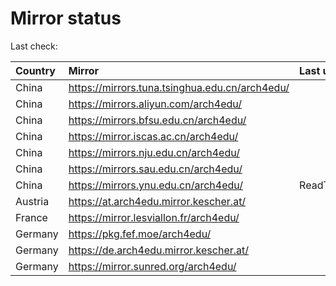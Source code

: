 <script src="./time.js"></script>
# Mirror status
Last check: <script type="text/javascript">localize(1695503626.218422);</script>

|Country|Mirror|Last update|
|:------|:-----|:----------|
|China|https://mirrors.tuna.tsinghua.edu.cn/arch4edu/|<script type="text/javascript">localize(1695493851);</script>|
|China|https://mirrors.aliyun.com/arch4edu/|<script type="text/javascript">localize(1695450594);</script>|
|China|https://mirrors.bfsu.edu.cn/arch4edu/|<script type="text/javascript">localize(1695493851);</script>|
|China|https://mirror.iscas.ac.cn/arch4edu/|<script type="text/javascript">localize(1695450594);</script>|
|China|https://mirrors.nju.edu.cn/arch4edu/|<script type="text/javascript">localize(1695407432);</script>|
|China|https://mirrors.sau.edu.cn/arch4edu/|<script type="text/javascript">localize(1695407432);</script>|
|China|https://mirrors.ynu.edu.cn/arch4edu/|ReadTimeout|
|Austria|https://at.arch4edu.mirror.kescher.at/|<script type="text/javascript">localize(1695493851);</script>|
|France|https://mirror.lesviallon.fr/arch4edu/|<script type="text/javascript">localize(1695450594);</script>|
|Germany|https://pkg.fef.moe/arch4edu/|<script type="text/javascript">localize(1695493851);</script>|
|Germany|https://de.arch4edu.mirror.kescher.at/|<script type="text/javascript">localize(1695493851);</script>|
|Germany|https://mirror.sunred.org/arch4edu/|<script type="text/javascript">localize(1695493851);</script>|

<script src="./tablefilter/tablefilter.js"></script>
<script src="./table.js"></script>